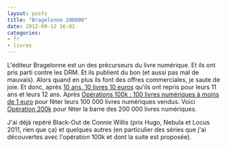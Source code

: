 ```yaml
---
layout: posts
title: "Bragelonne 200000"
date: 2012-09-12 16:01
categories:
- fr
- livres
---
```


L'éditeur Bragelonne est un des précurseurs du livre numérique. Et ils ont pris parti contre les DRM. Et ils publient du bon (et aussi pas mal de mauvais). Alors quand en plus ils font des offres commerciales, je saute de joie. Et donc, après [10 ans, 10 livres 10 euros](http://www.fantasy.fr/articles/view/11998/une-operation-pour-les-10-ans-de-bragelonne) qu'ils ont repris pour leurs 11 ans et leurs 12 ans. Après [Opérations 100k : 100 livres numériques à moins de 1 euro](http://blog.epagine.fr/index.php/2012/04/le-succes-de-loperation-100k-bragelonne-sur-le-reseau-epagine/) pour fêter leurs 100 000 livres numériques vendus. Voici [Opération 200k](http://bragelonne-le-blog.fantasyblog.fr/archives/1131) pour fêter la barre des 200 000 livres numériques.

J'ai déjà repéré Black-Out de Connie Willis (prix Hugo, Nebula et Locus 2011, rien que ça) et quelques autres (en particulier des séries que j'ai découvertes avec l'opération 100k et dont la suite est proposée).
